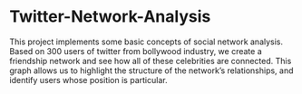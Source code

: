 # Twitter-Network-Analysis
This project implements some basic concepts of social network analysis. Based on 300 users of twitter from bollywood industry, we create a friendship network and see how all of these celebrities are connected. This graph allows us to highlight the structure of the network’s relationships, and identify users whose position is particular.
